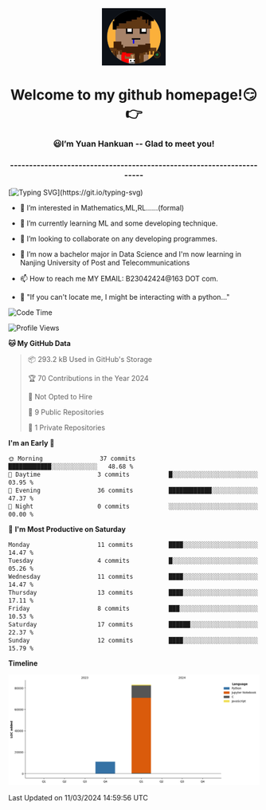 <div align=center>
  <img width=128 src="image/figure.png">
</div>
<h1 align="center">Welcome to my github homepage!😏👉</h1>
<h3 align="center" >😃I’m Yuan Hankuan -- Glad to meet you!</h3>
<h3 align="center" >----------------------------------------------------------------------</h3>

  [![Typing SVG](https://readme-typing-svg.herokuapp.com?font=Fira+Code&pause=1000&random=false&width=450&lines=Here's+my+personal+infomation:)](https://git.io/typing-svg)

- 👀 I’m interested in Mathematics,ML,RL......(formal)
  
- 🌱 I’m currently learning ML and some developing technique.
  
- 💞️ I’m looking to collaborate on any developing programmes.
  
- 🍉 I’m now a bachelor major in Data Science and I'm now learning in Nanjing University of Post and Telecommunications
  
- 📫 How to reach me MY EMAIL: B23042424@163 DOT com.

- 🐍 "If you can't locate me, I might be interacting with a python..."

<!--START_SECTION:waka-->
![Code Time](http://img.shields.io/badge/Code%20Time-6%20hrs%2026%20mins-blue)

![Profile Views](http://img.shields.io/badge/Profile%20Views-386-blue)

**🐱 My GitHub Data** 

> 📦 293.2 kB Used in GitHub's Storage 
 > 
> 🏆 70 Contributions in the Year 2024
 > 
> 🚫 Not Opted to Hire
 > 
> 📜 9 Public Repositories 
 > 
> 🔑 1 Private Repositories 
 > 
**I'm an Early 🐤** 

```text
🌞 Morning                37 commits          ████████████░░░░░░░░░░░░░   48.68 % 
🌆 Daytime                3 commits           █░░░░░░░░░░░░░░░░░░░░░░░░   03.95 % 
🌃 Evening                36 commits          ████████████░░░░░░░░░░░░░   47.37 % 
🌙 Night                  0 commits           ░░░░░░░░░░░░░░░░░░░░░░░░░   00.00 % 
```
📅 **I'm Most Productive on Saturday** 

```text
Monday                   11 commits          ████░░░░░░░░░░░░░░░░░░░░░   14.47 % 
Tuesday                  4 commits           █░░░░░░░░░░░░░░░░░░░░░░░░   05.26 % 
Wednesday                11 commits          ████░░░░░░░░░░░░░░░░░░░░░   14.47 % 
Thursday                 13 commits          ████░░░░░░░░░░░░░░░░░░░░░   17.11 % 
Friday                   8 commits           ███░░░░░░░░░░░░░░░░░░░░░░   10.53 % 
Saturday                 17 commits          ██████░░░░░░░░░░░░░░░░░░░   22.37 % 
Sunday                   12 commits          ████░░░░░░░░░░░░░░░░░░░░░   15.79 % 
```

**Timeline**

![Lines of Code chart](https://raw.githubusercontent.com/WilbertYuan/WilbertYuan/main/assets/bar_graph.png)


 Last Updated on 11/03/2024 14:59:56 UTC
<!--END_SECTION:waka-->

<!---
WilbertYuan/WilbertYuan is a ✨ special ✨ repository because its `README.md` (this file) appears on your GitHub profile.
You can click the Preview link to take a look at your changes.
--->
